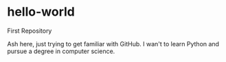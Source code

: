 # hello-world
First Repository

Ash here, just trying to get familiar with GitHub.  I wan't to learn Python and pursue a degree in computer science.
